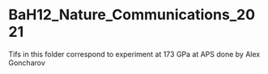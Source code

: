 # BaH12_Nature_Communications_2021
Tifs in this folder correspond to experiment at 173 GPa at APS done by Alex Goncharov
